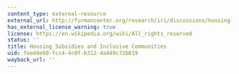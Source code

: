 ```yaml
---
content_type: external-resource
external_url: http://furmancenter.org/research/iri/discussions/housing-subsidies-inclusive-communities
has_external_license_warning: true
license: https://en.wikipedia.org/wiki/All_rights_reserved
status: ''
title: Housing Subsidies and Inclusive Communities
uid: feed4e60-fcc4-4c0f-b312-4a449c72b619
wayback_url: ''
---
```

